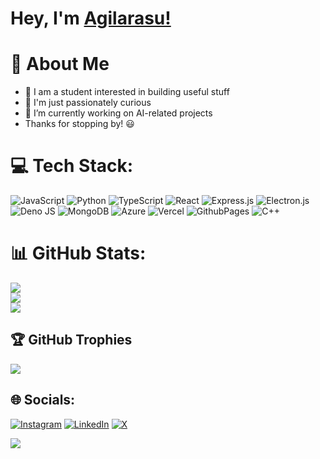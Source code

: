 
# Hey, I'm [Agilarasu!](https://agilarasu.github.io) 


<!-- 🤔 I’m looking for help with ...
- 💬 Ask me about ...
- 📫 How to reach me: ...
- 😄 Pronouns: ...
- ⚡ Fun fact: ...
-->


# 🚀 About Me 
- 🤔 I am a student interested in building useful stuff
- 🌱 I'm just passionately curious
- 🔭 I’m currently working on AI-related projects
- Thanks for stopping by! 😃


# 💻 Tech Stack:
![JavaScript](https://img.shields.io/badge/javascript-%23323330.svg?style=for-the-badge&logo=javascript&logoColor=%23F7DF1E) ![Python](https://img.shields.io/badge/python-3670A0?style=for-the-badge&logo=python&logoColor=ffdd54) ![TypeScript](https://img.shields.io/badge/typescript-%23007ACC.svg?style=for-the-badge&logo=typescript&logoColor=white) ![React](https://img.shields.io/badge/react-%2320232a.svg?style=for-the-badge&logo=react&logoColor=%2361DAFB) ![Express.js](https://img.shields.io/badge/express.js-%23404d59.svg?style=for-the-badge&logo=express&logoColor=%2361DAFB) ![Electron.js](https://img.shields.io/badge/Electron-191970?style=for-the-badge&logo=Electron&logoColor=white) ![Deno JS](https://img.shields.io/badge/deno%20js-000000?style=for-the-badge&logo=deno&logoColor=white) ![MongoDB](https://img.shields.io/badge/MongoDB-%234ea94b.svg?style=for-the-badge&logo=mongodb&logoColor=white) ![Azure](https://img.shields.io/badge/azure-%230072C6.svg?style=for-the-badge&logo=microsoftazure&logoColor=white) ![Vercel](https://img.shields.io/badge/vercel-%23000000.svg?style=for-the-badge&logo=vercel&logoColor=white) ![GithubPages](https://img.shields.io/badge/github%20pages-121013?style=for-the-badge&logo=github&logoColor=white) ![C++](https://img.shields.io/badge/c++-%2300599C.svg?style=for-the-badge&logo=c%2B%2B&logoColor=white)
# 📊 GitHub Stats:
![](https://github-readme-stats.vercel.app/api?username=agilarasu&theme=github_dark&hide_border=true&include_all_commits=true&count_private=true)<br/>
![](https://github-readme-streak-stats.herokuapp.com/?user=agilarasu&theme=github_dark&hide_border=true)<br/>
![](https://github-readme-stats.vercel.app/api/top-langs/?username=agilarasu&theme=github_dark&hide_border=true&include_all_commits=true&count_private=true&layout=compact)

## 🏆 GitHub Trophies
![](https://github-profile-trophy.vercel.app/?username=agilarasu&theme=github_dark&no-frame=true&no-bg=true&margin-w=4)

## 🌐 Socials:
[![Instagram](https://img.shields.io/badge/Instagram-%23E4405F.svg?logo=Instagram&logoColor=white)](https://instagram.com/agilarasu) [![LinkedIn](https://img.shields.io/badge/LinkedIn-%230077B5.svg?logo=linkedin&logoColor=white)](https://linkedin.com/in/agilarasu) [![X](https://img.shields.io/badge/X-black.svg?logo=X&logoColor=white)](https://x.com/agilarasu) 


[![](https://visitcount.itsvg.in/api?id=agilarasu&icon=5&color=0)](https://visitcount.itsvg.in)

<!-- Proudly created with GPRM ( https://gprm.itsvg.in ) -->
